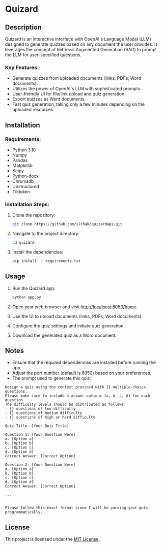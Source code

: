 # Quizard

## Description

Quizard is an interactive interface with OpenAI's Language Model (LLM) designed to generate quizzes based on any document the user provides. It leverages the concept of Retrieval Augmented Generation (RAG) to prompt the LLM for user-specified questions.

### Key Features:

- Generate quizzes from uploaded documents (links, PDFs, Word documents).
- Utilizes the power of OpenAI's LLM with sophisticated prompts.
- User-friendly UI for file/link upload and quiz generation.
- Export quizzes as Word documents.
- Fast quiz generation, taking only a few minutes depending on the uploaded resources.

## Installation

### Requirements:

- Python 3.10
- Numpy
- Pandas
- Matplotlib
- Scipy
- Python-docx
- Chromadb
- Unstructured
- Tiktoken

### Installation Steps:

1. Clone the repository:

   ```bash
   git clone https://github.com/s7chak/quizardapi.git
   ```

2. Navigate to the project directory:

   ```bash
   cd quizard
   ```

3. Install the dependencies:

   ```bash
   pip install -r requirements.txt
   ```

## Usage

1. Run the Quizard app:

   ```bash
   python app.py
   ```

2. Open your web browser and visit [http://localhost:8050/home](http://localhost:8050).

3. Use the UI to upload documents (links, PDFs, Word documents).

4. Configure the quiz settings and initiate quiz generation.

5. Download the generated quiz as a Word document.

## Notes

- Ensure that the required dependencies are installed before running the app.
- Adjust the port number (default is 8050) based on your preferences.
- The prompt used to generate this quiz:

```
Design a quiz using the context provided with {} multiple-choice questions. 
Please make sure to include 4 answer options (a, b, c, d) for each question. 
The difficulty levels should be distributed as follows:
- {} questions of low difficulty
- {} questions of medium difficulty
- {} questions of high or hard difficulty

Quiz Title: [Your Quiz Title]

Question 1: [Your Question Here]
a. [Option a]
b. [Option b]
c. [Option c]
d. [Option d]
Correct Answer: [Correct Option]

Question 2: [Your Question Here]
a. [Option a]
b. [Option b]
c. [Option c]
d. [Option d]
Correct Answer: [Correct Option]

...


Please follow this exact format since I will be parsing your quiz programmatically.

```





## License

This project is licensed under the [MIT License](LICENSE).
